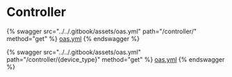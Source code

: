 # Controller



{% swagger src="../../.gitbook/assets/oas.yml" path="/controller/" method="get" %}
[oas.yml](../../.gitbook/assets/oas.yml)
{% endswagger %}

{% swagger src="../../.gitbook/assets/oas.yml" path="/controller/{device_type}" method="get" %}
[oas.yml](../../.gitbook/assets/oas.yml)
{% endswagger %}

